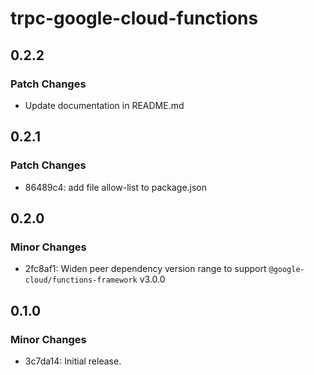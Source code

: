 # trpc-google-cloud-functions

## 0.2.2

### Patch Changes

- Update documentation in README.md

## 0.2.1

### Patch Changes

- 86489c4: add file allow-list to package.json

## 0.2.0

### Minor Changes

- 2fc8af1: Widen peer dependency version range to support `@google-cloud/functions-framework` v3.0.0

## 0.1.0

### Minor Changes

- 3c7da14: Initial release.
